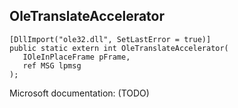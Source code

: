 ## OleTranslateAccelerator

```
[DllImport("ole32.dll", SetLastError = true)]
public static extern int OleTranslateAccelerator(
   IOleInPlaceFrame pFrame,
   ref MSG lpmsg
);
```

Microsoft documentation: (TODO)
